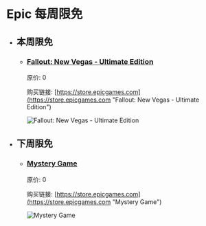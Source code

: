 # Epic 每周限免

- ## 本周限免


  - ### [Fallout: New Vegas - Ultimate Edition](https://store.epicgames.com "Fallout: New Vegas - Ultimate Edition")

    原价: 0

    购买链接: [https://store.epicgames.com](https://store.epicgames.com "Fallout: New Vegas - Ultimate Edition")

    ![Fallout: New Vegas - Ultimate Edition](https://cdn1.epicgames.com/offer/d5241c76f178492ea1540fce45616757/fnv-land_2560x1440-ea034ab626174189b6edc7d38e7c05c4)


- ## 下周限免


  - ### [Mystery Game](https://store.epicgames.com "Mystery Game")

    原价: 0

    购买链接: [https://store.epicgames.com](https://store.epicgames.com "Mystery Game")

    ![Mystery Game](https://cdn1.epicgames.com/offer/d5241c76f178492ea1540fce45616757/EN-mega-sale-vault-16x9-asset_1920x1080-a27cf3919dde320a72936374a1d47813)

